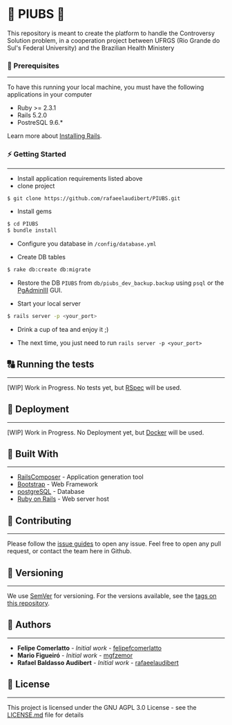 # :hospital: PIUBS :hospital:

This repository is meant to create the platform to handle the Controversy Solution problem, in a cooperation project between UFRGS (Rio Grande do Sul's Federal University) and the Brazilian Health Ministery

### :floppy_disk: Prerequisites
---
To have this running your local machine, you must have the following applications in your computer

* Ruby >= 2.3.1
* Rails 5.2.0
* PostreSQL 9.6.*

Learn more about [Installing Rails](http://railsapps.github.io/installing-rails.html).  

### :zap: Getting Started
---
- Install application requirements listed above
- clone project

```bash
$ git clone https://github.com/rafaeelaudibert/PIUBS.git
```

- Install gems

```bash
$ cd PIUBS
$ bundle install
```

- Configure you database in `/config/database.yml`

- Create DB tables

```bash
$ rake db:create db:migrate
```

- Restore the DB `PIUBS` from `db/piubs_dev_backup.backup` using `psql` or the [PgAdminIII](https://www.pgadmin.org/download/) GUI.

- Start your local server

```bash
$ rails server -p <your_port>
```

- Drink a cup of tea and enjoy it ;)

- The next time, you just need to run `rails server -p <your_port>`


## :capital_abcd: Running the tests
---
[WIP] Work in Progress. No tests yet, but [RSpec](https://github.com/rspec/rspec-rails) will be used.


## :whale: Deployment
---
[WIP] Work in Progress. No Deployment yet, but [Docker](https://www.docker.com/) will be used.

## :train: Built With
---
* [RailsComposer](https://github.com/RailsApps/rails-composer) - Application generation tool
* [Bootstrap](https://getbootstrap.com/) - Web Framework
* [postgreSQL](https://www.postgresql.org/) - Database
* [Ruby on Rails](https://rubyonrails.org/) - Web server host

## :muscle: Contributing
---
Please follow the [issue guides](https://github.com/rafaeelaudibert/PIUBS/issues/new/choose) to open any issue.
Feel free to open any pull request, or contact the team here in Github.

## :1234: Versioning
---
We use [SemVer](http://semver.org/) for versioning. For the versions available, see the [tags on this repository](https://github.com/your/project/tags).

## :construction_worker: Authors
---
* **Felipe Comerlatto** - *Initial work* - [felipefcomerlatto](https://github.com/felipefcomerlato)
* **Mario Figueiró** - *Initial work* - [mgfzemor](https://github.com/mgfzemor)
* **Rafael Baldasso Audibert** - *Initial work* - [rafaeelaudibert](https://github.com/rafaeelaudibert)

## :page_facing_up: License
---
This project is licensed under the GNU AGPL 3.0 License - see the [LICENSE.md](LICENSE.md) file for details
